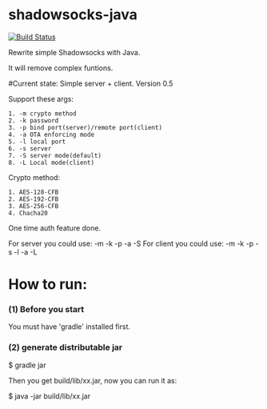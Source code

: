 shadowsocks-java
================

[![Build Status](https://travis-ci.org/bestoa/shadowsocks-java.svg?branch=master)](https://travis-ci.org/bestoa/shadowsocks-java)

Rewrite simple Shadowsocks with Java.

It will remove complex funtions.

#Current state:
Simple server + client. Version 0.5

Support these args:

    1. -m crypto method
    2. -k password
    3. -p bind port(server)/remote port(client)
    4. -a OTA enforcing mode
    5. -l local port
    6. -s server
    7. -S server mode(default)
    8. -L Local mode(client)

Crypto method: 

    1. AES-128-CFB
    2. AES-192-CFB
    3. AES-256-CFB
    4. Chacha20

One time auth feature done.

For server you could use: -m -k -p -a -S
For client you could use: -m -k -p -s -l -a -L

How to run:
===========
### (1) Before you start
You must have 'gradle' installed first.

### (2) generate distributable jar
$ gradle jar

Then you get build/lib/xx.jar, now you can run it as:

$ java -jar build/lib/xx.jar

